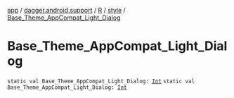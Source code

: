 [app](../../../index.md) / [dagger.android.support](../../index.md) / [R](../index.md) / [style](index.md) / [Base_Theme_AppCompat_Light_Dialog](./-base_-theme_-app-compat_-light_-dialog.md)

# Base_Theme_AppCompat_Light_Dialog

`static val Base_Theme_AppCompat_Light_Dialog: `[`Int`](https://kotlinlang.org/api/latest/jvm/stdlib/kotlin/-int/index.html)
`static val Base_Theme_AppCompat_Light_Dialog: `[`Int`](https://kotlinlang.org/api/latest/jvm/stdlib/kotlin/-int/index.html)